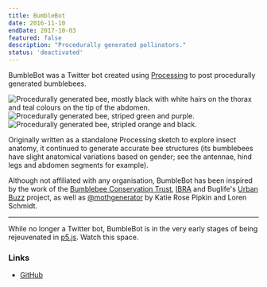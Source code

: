 ```yaml
---
title: BumbleBot
date: 2016-11-10
endDate: 2017-10-03
featured: false
description: "Procedurally generated pollinators."
status: 'deactivated'
---
```


BumbleBot was a Twitter bot created using [Processing](http://processing.org/) to post procedurally generated bumblebees.

<div class="gallery">
<img class="small greyscale" alt="Procedurally generated bee, mostly black with white hairs on the thorax and teal colours on the tip of the abdomen." src="/images/projects/bumblebot-01.png">
<img class="small greyscale" alt="Procedurally generated bee, striped green and purple." src="/images/projects/bumblebot-02.png">
<img class="small greyscale" alt="Procedurally generated bee, stripled orange and black." src="/images/projects/bumblebot-03.png">
</div>

Originally written as a standalone Processing sketch to explore insect anatomy, it continued to generate accurate bee structures (its bumblebees have slight anatomical variations based on gender; see the antennae, hind legs and abdomen segments for example).

Although not affiliated with any organisation, BumbleBot has been inspired by the work of the [Bumblebee Conservation Trust](http://bumblebeeconservation.org/), [IBRA](http://www.ibrabee.org.uk/) and Buglife's [Urban Buzz](https://www.buglife.org.uk/our-work/pollinator-projects/urban-buzz/) project, as well as [@mothgenerator](https://twitter.com/mothgenerator) by Katie Rose Pipkin and Loren Schmidt.

***

While no longer a Twitter bot, BumbleBot is in the very early stages of being rejeuvenated in [p5.js](https://p5js.org). Watch this space.

### Links
- [GitHub](https://github.com/codemacabre/bumblebot)
